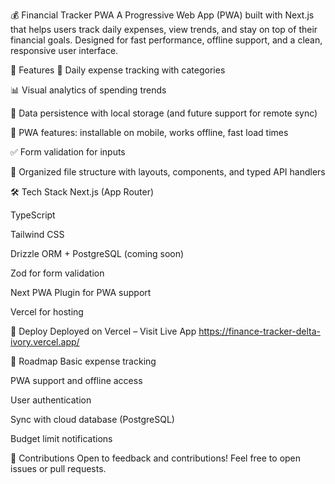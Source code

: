 💰 Financial Tracker PWA
A Progressive Web App (PWA) built with Next.js that helps users track daily expenses, view trends, and stay on top of their financial goals. Designed for fast performance, offline support, and a clean, responsive user interface.

🧩 Features
📆 Daily expense tracking with categories

📊 Visual analytics of spending trends

🔄 Data persistence with local storage (and future support for remote sync)

📱 PWA features: installable on mobile, works offline, fast load times

✅ Form validation for inputs

📁 Organized file structure with layouts, components, and typed API handlers

🛠 Tech Stack
Next.js (App Router)

TypeScript

Tailwind CSS

Drizzle ORM + PostgreSQL (coming soon)

Zod for form validation

Next PWA Plugin for PWA support

Vercel for hosting


📲 Deploy
Deployed on Vercel – Visit Live App
https://finance-tracker-delta-ivory.vercel.app/

📌 Roadmap
 Basic expense tracking

 PWA support and offline access

 User authentication

 Sync with cloud database (PostgreSQL)

 Budget limit notifications

🤝 Contributions
Open to feedback and contributions! Feel free to open issues or pull requests.

